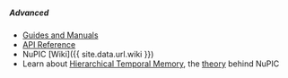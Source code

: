 ##### Advanced

* <i></i> [Guides and Manuals]()
* <i></i> [API Reference]()
* <i></i> NuPIC [Wiki]({{ site.data.url.wiki }})
* <i></i> Learn about [Hierarchical Temporal Memory](), the [theory]() behind NuPIC
